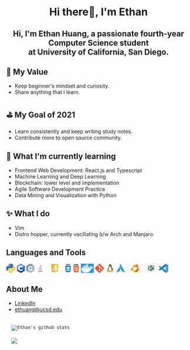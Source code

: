 <h1 align="center">Hi there👋, I'm Ethan</h1>
<h2 align="center">Hi, I'm Ethan Huang, a passionate fourth-year Computer Science student <br> at University of California, San Diego.</h3>

## 🎈 My Value
- Keep beginner's mindset and curiosity. <br>
- Share anything that I learn.

## ⛳ My Goal of 2021
- Learn consistently and keep writing study notes. <br>
- Contribute more to open source community.

## 🧠 What I'm currently learning
- Frontend Web Development: React.js and Typescript
- Machine Learning and Deep Learning
- Blockchain: lower level and implementation
- Agile Software Development Practice
- Data Mining and Visualization with Python

## ✨ What I do
- Vim
- Distro hopper, currently vacillating b/w Arch and Manjaro

## Languages and Tools
<code><img height="25" src="media/python.png"></code>
<code><img height="25" src="media/cpp.png"></code>
<code><img height="25" src="media/c.png"></code>
<code><img height="25" src="media/java.png"></code>
<code><img height="25" src="media/js.png"></code>
<code><img height="25" src="media/css.png"></code>
<code><img height="25" src="media/html.png"></code>
<code><img height="25" src="media/docker.png"></code>
<code><img height="25" src="media/git.png"></code>
<code><img height="25" src="media/linux.png"></code>
<code><img height="25" src="media/arch.png"></code>
<code><img height="25" src="media/ubuntu.png"></code>
<code><img height="25" src="media/vim.png"></code>
<code><img height="25" src="media/vscode.png"></code>

## About Me
- [LinkedIn](https://www.linkedin.com/in/ethanhuang0606/)
- [ethuang@ucsd.edu](mailto:ethuang@ucsd.edu)

<code>
  <img align="center" src="https://github-readme-stats.vercel.app/api?username=ethanh6&show_icons=true&include_all_commits=true&theme=vue-dark" alt="Ethan's github stats"  width="48%"/>
</code>

<code>
  <img align="center" src="https://github-readme-stats.vercel.app/api/top-langs/?username=ethanh6&layout=compact&theme=vue-dark"  width="48%"/>
</code>
